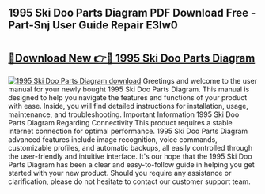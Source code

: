 ## 1995 Ski Doo Parts Diagram PDF Download Free - Part-Snj User Guide Repair E3Iw0

# <h2><a href="http://dfr5zp.blite.top/?on=1995+Ski+Doo+Parts+Diagram">🔗Download New 👉🔴 1995 Ski Doo Parts Diagram</a></h2>

[![1995 Ski Doo Parts Diagram download](https://i.imgur.com/lujVjoI.png)](http://dfr5zp.blite.top/?on=1995+Ski+Doo+Parts+Diagram)
Greetings and welcome to the user manual for your newly bought 1995 Ski Doo Parts Diagram. This manual is designed to help you navigate the features and functions of your product with ease. Inside, you will find detailed instructions for installation, usage, maintenance, and troubleshooting. Important Information 1995 Ski Doo Parts Diagram Regarding Connectivity This product requires a stable internet connection for optimal performance. 1995 Ski Doo Parts Diagram advanced features include image recognition, voice commands, customizable profiles, and automatic backups, all easily controlled through the user-friendly and intuitive interface. It's our hope that the 1995 Ski Doo Parts Diagram has been a clear and easy-to-follow guide in helping you get started with your new product. Should you require any assistance or clarification, please do not hesitate to contact our customer support team.
